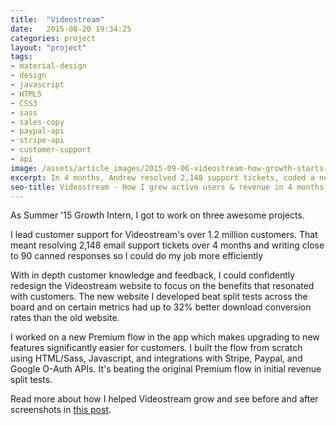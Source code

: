 ```yaml
---
title:  "Videostream"
date:   2015-08-20 19:34:25
categories: project
layout: "project"
tags:
- material-design
- design
- javascript
- HTML5
- CSS3
- sass
- sales-copy
- paypal-api
- stripe-api
- customer-support
- api
image: /assets/article_images/2015-09-06-videostream-how-growth-starts-with-great-customer-support/vs-home-c.png
excerpt: In 4 months, Andrew resolved 2,148 support tickets, coded a new website that boosted weekly actives & downloads, and optimized for revenue.
seo-title: Videostream - How I grew active users & revenue in 4 months
---
```


As Summer '15 Growth Intern, I got to work on three awesome projects.

I lead customer support for Videostream's over 1.2 million customers. That meant resolving 2,148 email support tickets over 4 months and writing close to 90 canned responses so I could do my job more efficiently

With in depth customer knowledge and feedback, I could confidently redesign the Videostream website to focus on the benefits that resonated with customers. The new website I developed beat split tests across the board and on certain metrics had up to 32% better download conversion rates than the old website.

I worked on a new Premium flow in the app which makes upgrading to new features significantly easier for customers. I built the flow from scratch using HTML/Sass, Javascript, and integrations with Stripe, Paypal, and Google O-Auth APIs. It's beating the original Premium flow in initial revenue split tests.

Read more about how I helped Videostream grow and see before and after screenshots in <a href="/blog/videostream-how-growth-started-with-great-customer-support/">this post</a>.

